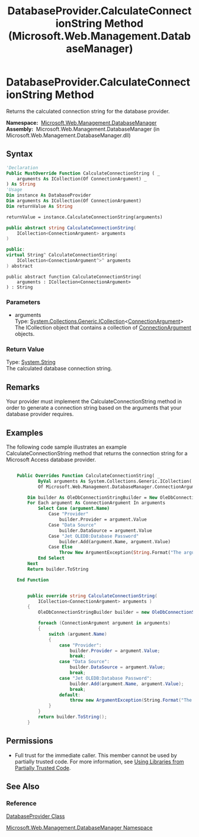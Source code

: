 ﻿---
title: DatabaseProvider.CalculateConnectionString Method  (Microsoft.Web.Management.DatabaseManager)
TOCTitle: CalculateConnectionString Method
ms:assetid: M:Microsoft.Web.Management.DatabaseManager.DatabaseProvider.CalculateConnectionString(System.Collections.Generic.ICollection{Microsoft.Web.Management.DatabaseManager.ConnectionArgument})
ms:mtpsurl: https://msdn.microsoft.com/en-us/library/microsoft.web.management.databasemanager.databaseprovider.calculateconnectionstring(v=VS.90)
ms:contentKeyID: 20476444
ms.date: 05/02/2012
mtps_version: v=VS.90
f1_keywords:
- Microsoft.Web.Management.DatabaseManager.DatabaseProvider.CalculateConnectionString
dev_langs:
- csharp
- jscript
- vb
- cpp
api_location:
- Microsoft.Web.Management.DatabaseManager.dll
api_name:
- Microsoft.Web.Management.DatabaseManager.DatabaseProvider.CalculateConnectionString
api_type:
- Managed
topic_type:
- apiref
- kbSyntax
product_family_name: VS
ROBOTS: INDEX,FOLLOW
---

# DatabaseProvider.CalculateConnectionString Method

Returns the calculated connection string for the database provider.

**Namespace:**  [Microsoft.Web.Management.DatabaseManager](microsoft-web-management-databasemanager-namespace.md)  
**Assembly:**  Microsoft.Web.Management.DatabaseManager (in Microsoft.Web.Management.DatabaseManager.dll)

## Syntax

```vb
'Declaration
Public MustOverride Function CalculateConnectionString ( _
    arguments As ICollection(Of ConnectionArgument) _
) As String
'Usage
Dim instance As DatabaseProvider
Dim arguments As ICollection(Of ConnectionArgument)
Dim returnValue As String

returnValue = instance.CalculateConnectionString(arguments)
```

```csharp
public abstract string CalculateConnectionString(
    ICollection<ConnectionArgument> arguments
)
```

```cpp
public:
virtual String^ CalculateConnectionString(
    ICollection<ConnectionArgument^>^ arguments
) abstract
```

```jscript
public abstract function CalculateConnectionString(
    arguments : ICollection<ConnectionArgument>
) : String
```

### Parameters

  - arguments  
    Type: [System.Collections.Generic.ICollection](https://msdn.microsoft.com/library/92t2ye13)\<[ConnectionArgument](connectionargument-class-microsoft-web-management-databasemanager.md)\>  
    The ICollection object that contains a collection of [ConnectionArgument](connectionargument-class-microsoft-web-management-databasemanager.md) objects.  

### Return Value

Type: [System.String](https://msdn.microsoft.com/library/s1wwdcbf)  
The calculated database connection string.  

## Remarks

Your provider must implement the CalculateConnectionString method in order to generate a connection string based on the arguments that your database provider requires.

## Examples

The following code sample illustrates an example CalculateConnectionString method that returns the connection string for a Microsoft Access database provider.

```vb

    Public Overrides Function CalculateConnectionString( _
            ByVal arguments As System.Collections.Generic.ICollection( _
            Of Microsoft.Web.Management.DatabaseManager.ConnectionArgument)) As String

        Dim builder As OleDbConnectionStringBuilder = New OleDbConnectionStringBuilder
        For Each argument As ConnectionArgument In arguments
            Select Case (argument.Name)
                Case "Provider"
                    builder.Provider = argument.Value
                Case "Data Source"
                    builder.DataSource = argument.Value
                Case "Jet OLEDB:Database Password"
                    builder.Add(argument.Name, argument.Value)
                Case Else
                    Throw New ArgumentException(String.Format("The argument {0} is unexpected for this database provider!", argument.Name))
            End Select
        Next
        Return builder.ToString

    End Function

```

```csharp

        public override string CalculateConnectionString(
            ICollection<ConnectionArgument> arguments )
        {
            OleDbConnectionStringBuilder builder = new OleDbConnectionStringBuilder();

            foreach (ConnectionArgument argument in arguments)
            {
                switch (argument.Name)
                {
                    case "Provider":
                        builder.Provider = argument.Value;
                        break;
                    case "Data Source":
                        builder.DataSource = argument.Value;
                        break;
                    case "Jet OLEDB:Database Password":
                        builder.Add(argument.Name, argument.Value);
                        break;
                    default:
                        throw new ArgumentException(String.Format("The argument {0} is unexpected for this database provider!", argument.Name));
                }
            }
            return builder.ToString();
        }

```

## Permissions

  - Full trust for the immediate caller. This member cannot be used by partially trusted code. For more information, see [Using Libraries from Partially Trusted Code](https://msdn.microsoft.com/library/8skskf63).

## See Also

### Reference

[DatabaseProvider Class](databaseprovider-class-microsoft-web-management-databasemanager.md)

[Microsoft.Web.Management.DatabaseManager Namespace](microsoft-web-management-databasemanager-namespace.md)

